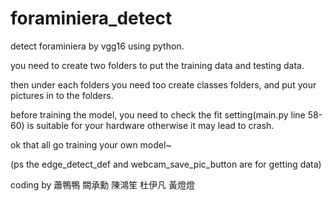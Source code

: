 # foraminiera_detect
detect foraminiera by vgg16 using python.


you need to create two folders to put the training data and testing data.

then under each folders you need too create classes folders, and put your pictures in to the folders.

before training the model, you need to check the fit setting(main.py line 58-60) is suitable for your hardware otherwise it may lead to crash.

ok that all go training your own model~



(ps the edge_detect_def and webcam_save_pic_button are for getting data)
























coding by 蕭鴨鴨 闕承勳 陳鴻笙 杜伊凡 黃燈燈

